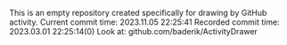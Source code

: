 This is an empty repository created specifically for drawing by GitHub activity.
Current commit time: 2023.11.05 22:25:41
Recorded commit time: 2023.03.01 22:25:14(0)
Look at: github.com/baderik/ActivityDrawer
